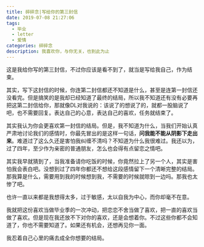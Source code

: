 ```yaml
---
title: 碎碎念|写给你的第三封信
date: 2019-07-08 21:27:06
tags: 
  - 毕业
  - letter
  - 爱情
categories: 碎碎念
description: 我喜欢你，与你无关，也到此为止
---
```


这是我给你写的第三封信，不过你应该是看不到了，就当是写给我自己，作为结束。

其实，写下这封信的时候，你连第二封信都还不知道是什么，甚至是连第一封信还没看完。但是搞笑的是我却已经知道了最终的结局，所以我不知道还有没有必要再把这第二封信给你，那就像DL对我说的：该说了的想说了的，就都一股脑说了吧，也不需要回复。表达自己的心意，表达自己的喜欢，任务就结束了。

其实我认为你会更喜欢第一封信的结局。但是，我不知道为什么，当我们开始认真严肃地讨论我们的感情时，你最先冒出的是这样一句话，**问我能不能从阴影下走出来**。难道过了这么久还是害怕我纠缠不清吗？不知道为什么我很难过。我还以为，过了四年，至少作为亲密的普通朋友，怎么也会得有点留恋之情吧。

其实我早就猜到了，当我准备请你吃饭的时候，你竟然拉上了另一个人，其实是害怕我会表白吧。没想到过了四年你都还不想给这段感情留下一个清晰完整的结局。那我算是什么，需要用到我的时候想到我，不需要的时候就晾到一边吗。那我也太惨了吧。

也许一直以来都是我想得太多，过于敏感，太以自我为中心，而你却毫不在意。

我就把这份喜欢当做毕业季的一次冲动，把恋恋不舍当做了喜欢，把一直的喜欢当做了喜欢。但是现在我还放不下对你的喜欢，还是会想着你。不过这些你都不会知道了，你也不需要知道了。如果还有机会，还想再见你一面。

我忍着自己心里的痛去成全你想要的结局。